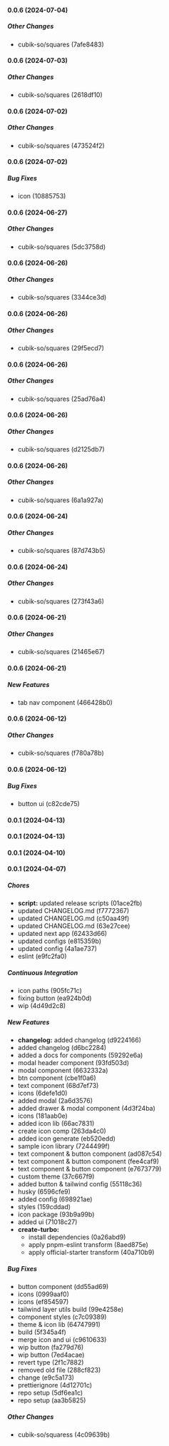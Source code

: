 #### 0.0.6 (2024-07-04)

##### Other Changes

* cubik-so/squares (7afe8483)

#### 0.0.6 (2024-07-03)

##### Other Changes

* cubik-so/squares (2618df10)

#### 0.0.6 (2024-07-02)

##### Other Changes

* cubik-so/squares (473524f2)

#### 0.0.6 (2024-07-02)

##### Bug Fixes

*  icon (10885753)

#### 0.0.6 (2024-06-27)

##### Other Changes

* cubik-so/squares (5dc3758d)

#### 0.0.6 (2024-06-26)

##### Other Changes

* cubik-so/squares (3344ce3d)

#### 0.0.6 (2024-06-26)

##### Other Changes

* cubik-so/squares (29f5ecd7)

#### 0.0.6 (2024-06-26)

##### Other Changes

* cubik-so/squares (25ad76a4)

#### 0.0.6 (2024-06-26)

##### Other Changes

* cubik-so/squares (d2125db7)

#### 0.0.6 (2024-06-26)

##### Other Changes

* cubik-so/squares (6a1a927a)

#### 0.0.6 (2024-06-24)

##### Other Changes

* cubik-so/squares (87d743b5)

#### 0.0.6 (2024-06-24)

##### Other Changes

* cubik-so/squares (273f43a6)

#### 0.0.6 (2024-06-21)

##### Other Changes

* cubik-so/squares (21465e67)

#### 0.0.6 (2024-06-21)

##### New Features

*  tab nav component (466428b0)

#### 0.0.6 (2024-06-12)

##### Other Changes

* cubik-so/squares (f780a78b)

#### 0.0.6 (2024-06-12)

##### Bug Fixes

*  button ui (c82cde75)

#### 0.0.1 (2024-04-13)

#### 0.0.1 (2024-04-13)

#### 0.0.1 (2024-04-10)

#### 0.0.1 (2024-04-07)

##### Chores

-   **script:** updated release scripts (01ace2fb)
-   updated CHANGELOG.md (f7772367)
-   updated CHANGELOG.md (c50aa49f)
-   updated CHANGELOG.md (63e27cee)
-   updated next app (62433d66)
-   updated configs (e815359b)
-   updated config (4a1ae737)
-   eslint (e9fc2fa0)

##### Continuous Integration

-   icon paths (905fc71c)
-   fixing button (ea924b0d)
-   wip (4d49d2c8)

##### New Features

-   **changelog:** added changelog (d9224166)
-   added changelog (d6bc2284)
-   added a docs for components (59292e6a)
-   modal header component (93fd503d)
-   modal component (6632332a)
-   btn component (cbe1f0a6)
-   text component (68d7ef73)
-   icons (6defe1d0)
-   added modal (2a6d3576)
-   added drawer & modal component (4d3f24ba)
-   icons (181aab0e)
-   added icon lib (66ac7831)
-   create icon comp (263da4c0)
-   added icon generate (eb520edd)
-   sample icon library (7244499f)
-   text component & button component (ad087c54)
-   text component & button component (fee4caf9)
-   text component & button component (e7673779)
-   custom theme (37c667f9)
-   added button & tailwind config (55118c36)
-   husky (6596cfe9)
-   added config (698921ae)
-   styles (159cddad)
-   icon package (93b9a99b)
-   added ui (71018c27)
-   **create-turbo:**
    -   install dependencies (0a26abd9)
    -   apply pnpm-eslint transform (8aed875e)
    -   apply official-starter transform (40a710b9)

##### Bug Fixes

-   button component (dd55ad69)
-   icons (0999aaf0)
-   icons (ef854597)
-   tailwind layer utils build (99e4258e)
-   component styles (c7c09389)
-   theme & icon lib (64747991)
-   build (5f345a4f)
-   merge icon and ui (c9610633)
-   wip button (fa279d76)
-   wip button (7ed4acae)
-   revert type (2f1c7882)
-   removed old file (288cf823)
-   change (e9c5a173)
-   prettierignore (4d12701c)
-   repo setup (5df6ea1c)
-   repo setup (aa3b5825)

##### Other Changes

-   cubik-so/squaress (4c09639b)
